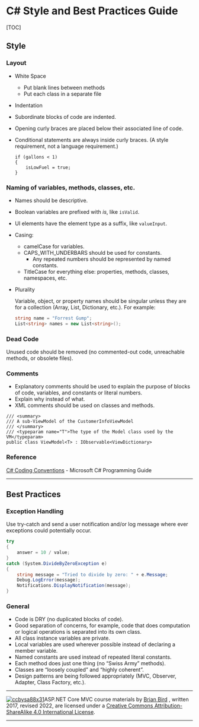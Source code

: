 # C# Style and Best Practices Guide

[TOC]

## Style

### Layout

- White Space
  - Put blank lines between methods
  - Put each class in a separate file
- Indentation

- Subordinate blocks of code are indented.

- Opening curly braces are placed below their associated line of code.

- Conditional statements are always inside curly braces. (A style requirement, not a language requirement.)

  ```
  if (gallons < 1)
  {
      isLowFuel = true;
  }
  ```

### Naming of variables, methods, classes, etc.

- Names should be descriptive.

- Boolean variables are prefixed with *is*, like `isValid`.

- UI elements have the element type as a suffix, like `valueInput`.

- Casing:
  - camelCase for variables.
  - CAPS_WITH_UNDERBARS should be used for constants.
    - Any repeated numbers should be represented by named constants.
  - TitleCase for everything else: properties, methods, classes, namespaces, etc.

- 
  Plurality

  Variable, object, or property names should be singular unless they are for a collection (Array, List, Dictionary, etc.). For example:

  ```C#
  string name = "Forrest Gump";
  List<string> names = new List<string>();
  ```

  

### Dead Code

Unused code should be removed (no commented-out code, unreachable methods, or obsolete files).

### Comments

- Explanatory comments should be used to explain the purpose of blocks of code, variables, and constants or literal numbers.
- Explain why instead of what.
- XML comments should be used on classes and methods.

```
/// <summary>
/// A sub-ViewModel of the CustomerInfoViewModel
/// </summary>
/// <typeparam name="T">The type of the Model class used by the VM</typeparam>
public class ViewModel<T> : IObservable<ViewDictionary>
```



### Reference

[C# Coding Conventions](https://docs.microsoft.com/en-us/dotnet/csharp/programming-guide/inside-a-program/) - Microsoft C# Programming Guide

-----



 ## Best Practices

### Exception Handling

Use try-catch and send a user notification and/or log message where ever exceptions could potentially occur.

```c#
try
{
    answer = 10 / value;
}
catch (System.DivideByZeroException e)
{
    string message = "Tried to divide by zero: " + e.Message;
    Debug.LogError(message);
    Notifications.DisplayNotification(message);
}

```

### General

- Code is DRY (no duplicated blocks of code).
- Good separation of concerns, for example, code that does computation or logical operations is separated into its own class.
- All class instance variables are private.
- Local variables are used wherever possible instead of declaring a member variable.
- Named constants are used instead of repeated literal constants.
- Each method does just one thing (no “Swiss Army” methods).
- Classes are “loosely coupled” and “highly coherent”.
- Design patterns are being followed appropriately (MVC, Observer, Adapter, Class Factory, etc.).




-----

[![ccbysa88x31](C:/Users/Brian/Repos/CS296N-CourseMaterials/LectureNotes/ccbysa88x31.png)](http://creativecommons.org/licenses/by-sa/4.0/)ASP.NET Core MVC course materials by [Brian Bird](https://profbird.dev) , written 2017, revised 2022, are licensed under a [Creative Commons Attribution-ShareAlike 4.0 International License](http://creativecommons.org/licenses/by-sa/4.0/). 

-----

